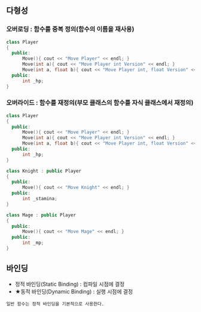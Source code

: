 ## 다형성
### 오버로딩 : 함수를 중복 정의(함수의 이름을 재사용)
```C++
class Player
{
  public:
      Move(){ cout << "Move Player" << endl; }
      Move(int a){ cout << "Move Player int Version" << endl; }
      Move(int a, float b){ cout << "Move Player int, float Version" << endl; }
  public:
      int _hp;
}
```

### 오버라이드 : 함수를 재정의(부모 클래스의 함수를 자식 클래스에서 재정의)
```C++
class Player
{
  public:
      Move(){ cout << "Move Player" << endl; }
      Move(int a){ cout << "Move Player int Version" << endl; }
      Move(int a, float b){ cout << "Move Player int, float Version" << endl; }
  public:
      int _hp;
}

class Knight : public Player
{
  public:
      Move(){ cout << "Move Knight" << endl; }
  public:
      int _stamina;
}

class Mage : public Player
{
  public:
      Move(){ cout << "Move Mage" << endl; }
  public:
      int _mp;
}
```
## 바인딩
- 정적 바인딩(Static Binding) : 컴파일 시점에 결정
- ★동적 바인딩(Dynamic Binding) : 실행 시점에 결정
```Text
일반 함수는 정적 바인딩을 기본적으로 사용한다.
```
